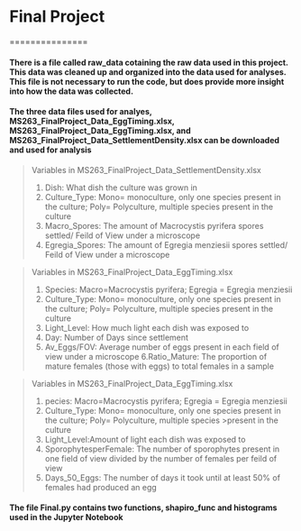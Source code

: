 # Final Project
===============
#### There is a file called raw_data cotaining the raw data used in this project. This data was cleaned up and organized into the data used for analyses. This file is not necessary to run the code, but does provide more insight into how the data was collected. 

#### The three data files used for analyes, MS263_FinalProject_Data_EggTiming.xlsx, MS263_FinalProject_Data_EggTiming.xlsx, and MS263_FinalProject_Data_SettlementDensity.xlsx can be downloaded and used for analysis


> Variables in MS263_FinalProject_Data_SettlementDensity.xlsx
> 1. Dish: What dish the culture was grown in 
> 2. Culture_Type: Mono= monoculture, only one species present in the culture; Poly= Polyculture, multiple species present in the culture
> 3. Macro_Spores: The amount of Macrocystis pyrifera spores settled/ Feild of View under a microscope
> 4. Egregia_Spores: The amount of Egregia menziesii spores settled/ Feild of View under a microscope

> Variables in MS263_FinalProject_Data_EggTiming.xlsx 
>1. Species: Macro=Macrocystis pyrifera; Egregia = Egregia menziesii
>2. Culture_Type: Mono= monoculture, only one species present in the culture; Poly= Polyculture, multiple species present in the culture
> 3. Light_Level: How much light each dish was exposed to
> 4. Day: Number of Days since settlement
> 5. Av_Eggs/FOV: Average number of eggs present in each field of view under a microscope
> 6.Ratio_Mature: The proportion of mature females (those with eggs) to total females in a sample

>Variables in MS263_FinalProject_Data_EggTiming.xlsx
>1. pecies: Macro=Macrocystis pyrifera; Egregia = Egregia menziesii
>2. Culture_Type: Mono= monoculture, only one species present in the culture; Poly= Polyculture, multiple species >present in the culture
>3. Light_Level:Amount of light each dish was exposed to
>4. SporophytesperFemale: The number of sporophytes present in one field of view divided by the number of females per feild of view
>5. Days_50_Eggs: The number of days it took until at least 50% of females had produced an egg

#### The file Final.py contains two functions, shapiro_func and histograms used in the Jupyter Notebook

